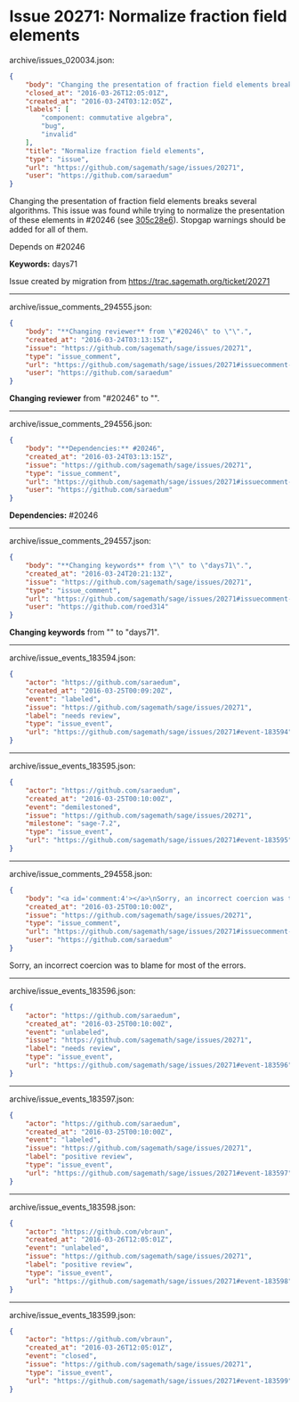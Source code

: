 # Issue 20271: Normalize fraction field elements

archive/issues_020034.json:
```json
{
    "body": "Changing the presentation of fraction field elements breaks several algorithms. This issue was found while trying to normalize the presentation of these elements in #20246 (see [305c28e6](https://github.com/sagemath/sagetrac-mirror/commit/6550ba0b3ebdcfafca1299235f59bec8d0abc1b8)). Stopgap warnings should be added for all of them.\n\nDepends on #20246\n\n**Keywords:** days71\n\nIssue created by migration from https://trac.sagemath.org/ticket/20271\n\n",
    "closed_at": "2016-03-26T12:05:01Z",
    "created_at": "2016-03-24T03:12:05Z",
    "labels": [
        "component: commutative algebra",
        "bug",
        "invalid"
    ],
    "title": "Normalize fraction field elements",
    "type": "issue",
    "url": "https://github.com/sagemath/sage/issues/20271",
    "user": "https://github.com/saraedum"
}
```
Changing the presentation of fraction field elements breaks several algorithms. This issue was found while trying to normalize the presentation of these elements in #20246 (see [305c28e6](https://github.com/sagemath/sagetrac-mirror/commit/6550ba0b3ebdcfafca1299235f59bec8d0abc1b8)). Stopgap warnings should be added for all of them.

Depends on #20246

**Keywords:** days71

Issue created by migration from https://trac.sagemath.org/ticket/20271





---

archive/issue_comments_294555.json:
```json
{
    "body": "**Changing reviewer** from \"#20246\" to \"\".",
    "created_at": "2016-03-24T03:13:15Z",
    "issue": "https://github.com/sagemath/sage/issues/20271",
    "type": "issue_comment",
    "url": "https://github.com/sagemath/sage/issues/20271#issuecomment-294555",
    "user": "https://github.com/saraedum"
}
```

**Changing reviewer** from "#20246" to "".



---

archive/issue_comments_294556.json:
```json
{
    "body": "**Dependencies:** #20246",
    "created_at": "2016-03-24T03:13:15Z",
    "issue": "https://github.com/sagemath/sage/issues/20271",
    "type": "issue_comment",
    "url": "https://github.com/sagemath/sage/issues/20271#issuecomment-294556",
    "user": "https://github.com/saraedum"
}
```

**Dependencies:** #20246



---

archive/issue_comments_294557.json:
```json
{
    "body": "**Changing keywords** from \"\" to \"days71\".",
    "created_at": "2016-03-24T20:21:13Z",
    "issue": "https://github.com/sagemath/sage/issues/20271",
    "type": "issue_comment",
    "url": "https://github.com/sagemath/sage/issues/20271#issuecomment-294557",
    "user": "https://github.com/roed314"
}
```

**Changing keywords** from "" to "days71".



---

archive/issue_events_183594.json:
```json
{
    "actor": "https://github.com/saraedum",
    "created_at": "2016-03-25T00:09:20Z",
    "event": "labeled",
    "issue": "https://github.com/sagemath/sage/issues/20271",
    "label": "needs review",
    "type": "issue_event",
    "url": "https://github.com/sagemath/sage/issues/20271#event-183594"
}
```



---

archive/issue_events_183595.json:
```json
{
    "actor": "https://github.com/saraedum",
    "created_at": "2016-03-25T00:10:00Z",
    "event": "demilestoned",
    "issue": "https://github.com/sagemath/sage/issues/20271",
    "milestone": "sage-7.2",
    "type": "issue_event",
    "url": "https://github.com/sagemath/sage/issues/20271#event-183595"
}
```



---

archive/issue_comments_294558.json:
```json
{
    "body": "<a id='comment:4'></a>\nSorry, an incorrect coercion was to blame for most of the errors.",
    "created_at": "2016-03-25T00:10:00Z",
    "issue": "https://github.com/sagemath/sage/issues/20271",
    "type": "issue_comment",
    "url": "https://github.com/sagemath/sage/issues/20271#issuecomment-294558",
    "user": "https://github.com/saraedum"
}
```

<a id='comment:4'></a>
Sorry, an incorrect coercion was to blame for most of the errors.



---

archive/issue_events_183596.json:
```json
{
    "actor": "https://github.com/saraedum",
    "created_at": "2016-03-25T00:10:00Z",
    "event": "unlabeled",
    "issue": "https://github.com/sagemath/sage/issues/20271",
    "label": "needs review",
    "type": "issue_event",
    "url": "https://github.com/sagemath/sage/issues/20271#event-183596"
}
```



---

archive/issue_events_183597.json:
```json
{
    "actor": "https://github.com/saraedum",
    "created_at": "2016-03-25T00:10:00Z",
    "event": "labeled",
    "issue": "https://github.com/sagemath/sage/issues/20271",
    "label": "positive review",
    "type": "issue_event",
    "url": "https://github.com/sagemath/sage/issues/20271#event-183597"
}
```



---

archive/issue_events_183598.json:
```json
{
    "actor": "https://github.com/vbraun",
    "created_at": "2016-03-26T12:05:01Z",
    "event": "unlabeled",
    "issue": "https://github.com/sagemath/sage/issues/20271",
    "label": "positive review",
    "type": "issue_event",
    "url": "https://github.com/sagemath/sage/issues/20271#event-183598"
}
```



---

archive/issue_events_183599.json:
```json
{
    "actor": "https://github.com/vbraun",
    "created_at": "2016-03-26T12:05:01Z",
    "event": "closed",
    "issue": "https://github.com/sagemath/sage/issues/20271",
    "type": "issue_event",
    "url": "https://github.com/sagemath/sage/issues/20271#event-183599"
}
```
